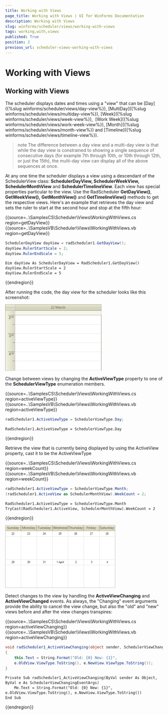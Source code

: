 ```yaml
---
title: Working with Views
page_title: Working with Views | UI for WinForms Documentation
description: Working with Views
slug: winforms/scheduler/views/working-with-views
tags: working,with,views
published: True
position: 2
previous_url: scheduler-views-working-with-views
---
```


# Working with Views

## Working with Views

The scheduler displays dates and times using a "view" that can be [Day]({%slug winforms/scheduler/views/day-view%}), [MultiDay]({%slug winforms/scheduler/views/multiday-view%}), [Week]({%slug winforms/scheduler/views/week-view%}),  [Work Week]({%slug winforms/scheduler/views/work-week-view%}), [Month]({%slug winforms/scheduler/views/month-view%}) and [Timeline]({%slug winforms/scheduler/views/timeline-view%}).
        

>note The difference between a day view and a multi-day view is that while the day view is constrained to showing a single sequence of consecutive days (for example 7th through 10th, or 10th through 12th, or just the 15th), the multi-day view can display all of the above sequences at once.
>

At any one time the scheduler displays a view using a descendant of the SchedulerView class: __SchedulerDayView, SchedulerWeekView, SchedulerMonthView__ and __SchedulerTimelineView__. Each view has special properties particular to the view. Use the RadScheduler __GetDayView()__, __GetWeekView(),__  __GetMonthView()__ and __GetTimelineView()__ methods to get the respective views. Here's an example that retrieves the day view and sets the ruler to start at the second hour and stop at the fifth hour:

{{source=..\SamplesCS\Scheduler\Views\WorkingWithViews.cs region=getDayView}} 
{{source=..\SamplesVB\Scheduler\Views\WorkingWithViews.vb region=getDayView}} 

````C#
SchedulerDayView dayView = radScheduler1.GetDayView();
dayView.RulerStartScale = 2;
dayView.RulerEndScale = 5;

````
````VB.NET
Dim dayView As SchedulerDayView = RadScheduler1.GetDayView()
dayView.RulerStartScale = 2
dayView.RulerEndScale = 5

````

{{endregion}} 

After running the code, the day view for the scheduler looks like this screenshot:

![scheduler-views-working-with-views 001](images/scheduler-views-working-with-views001.png)

Change between views by changing the __ActiveViewType__ property to one of the __SchedulerViewType__ enumeration members.

{{source=..\SamplesCS\Scheduler\Views\WorkingWithViews.cs region=activeViewType}} 
{{source=..\SamplesVB\Scheduler\Views\WorkingWithViews.vb region=activeViewType}} 

````C#
radScheduler1.ActiveViewType = SchedulerViewType.Day;

````
````VB.NET
RadScheduler1.ActiveViewType = SchedulerViewType.Day

````

{{endregion}} 

Retrieve the view that is currently being displayed by using the ActiveView property, cast it to be the ActiveViewType

{{source=..\SamplesCS\Scheduler\Views\WorkingWithViews.cs region=weekCount}} 
{{source=..\SamplesVB\Scheduler\Views\WorkingWithViews.vb region=weekCount}} 

````C#
radScheduler1.ActiveViewType = SchedulerViewType.Month;
(radScheduler1.ActiveView as SchedulerMonthView).WeekCount = 2;

````
````VB.NET
RadScheduler1.ActiveViewType = SchedulerViewType.Month
TryCast(RadScheduler1.ActiveView, SchedulerMonthView).WeekCount = 2

````

{{endregion}} 


![scheduler-views-working-with-views 002](images/scheduler-views-working-with-views002.png)

Detect changes to the view by handling the __ActiveViewChanging__ and __ActiveViewChanged__ events. As always, the "Changing" event arguments provide the ability to cancel the view change, but also the "old" and "new" views before and after the view changes transpires:

{{source=..\SamplesCS\Scheduler\Views\WorkingWithViews.cs region=activeViewChanging}} 
{{source=..\SamplesVB\Scheduler\Views\WorkingWithViews.vb region=activeViewChanging}} 

````C#
void radScheduler1_ActiveViewChanging(object sender, SchedulerViewChangingEventArgs e)
{
    this.Text = String.Format("Old: {0} New: {1}",
    e.OldView.ViewType.ToString(), e.NewView.ViewType.ToString());
}

````
````VB.NET
Private Sub radScheduler1_ActiveViewChanging(ByVal sender As Object, ByVal e As SchedulerViewChangingEventArgs)
    Me.Text = String.Format("Old: {0} New: {1}", e.OldView.ViewType.ToString(), e.NewView.ViewType.ToString())
End Sub

````

{{endregion}} 

